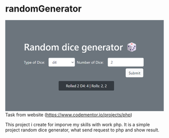 ﻿# randomGenerator
![Project](result.png)
Task from website (https://www.codementor.io/projects/php)

This project i create for imporve my skills with work php.
It is a simple project random dice generator, what send request
to php and show result.
